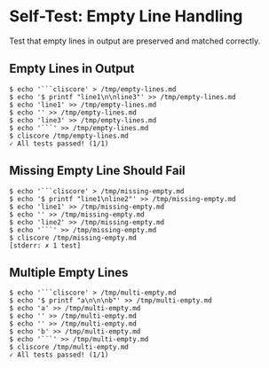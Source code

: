# Self-Test: Empty Line Handling

Test that empty lines in output are preserved and matched correctly.

## Empty Lines in Output

```cliscore
$ echo '```cliscore' > /tmp/empty-lines.md
$ echo '$ printf "line1\n\nline3"' >> /tmp/empty-lines.md
$ echo 'line1' >> /tmp/empty-lines.md
$ echo '' >> /tmp/empty-lines.md
$ echo 'line3' >> /tmp/empty-lines.md
$ echo '```' >> /tmp/empty-lines.md
$ cliscore /tmp/empty-lines.md
✓ All tests passed! (1/1)
```

## Missing Empty Line Should Fail

```cliscore
$ echo '```cliscore' > /tmp/missing-empty.md
$ echo '$ printf "line1\nline2"' >> /tmp/missing-empty.md
$ echo 'line1' >> /tmp/missing-empty.md
$ echo '' >> /tmp/missing-empty.md
$ echo 'line2' >> /tmp/missing-empty.md
$ echo '```' >> /tmp/missing-empty.md
$ cliscore /tmp/missing-empty.md
[stderr: ✗ 1 test]
```

## Multiple Empty Lines

```cliscore
$ echo '```cliscore' > /tmp/multi-empty.md
$ echo '$ printf "a\n\n\nb"' >> /tmp/multi-empty.md
$ echo 'a' >> /tmp/multi-empty.md
$ echo '' >> /tmp/multi-empty.md
$ echo '' >> /tmp/multi-empty.md
$ echo 'b' >> /tmp/multi-empty.md
$ echo '```' >> /tmp/multi-empty.md
$ cliscore /tmp/multi-empty.md
✓ All tests passed! (1/1)
```
